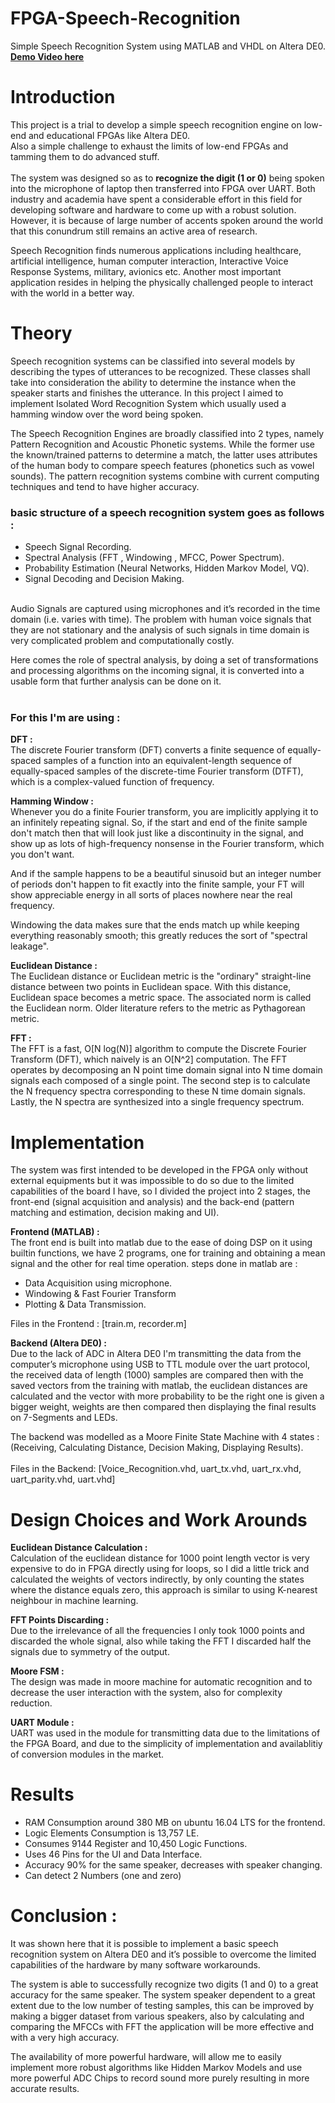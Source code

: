 # FPGA-Speech-Recognition
Simple Speech Recognition System using MATLAB and VHDL on Altera DE0.<br/>
**[Demo Video here](https://www.youtube.com/watch?v=hxbMyYtls48)**

# Introduction
 
This project is a trial to develop a simple speech recognition engine on low-end and educational FPGAs like Altera DE0.<br/>
Also a simple challenge to exhaust the limits of low-end FPGAs and tamming them to do advanced stuff.
<br/> <br/>
The system was designed so as to **recognize the digit (1 or 0)** being spoken into the microphone of laptop then transferred into FPGA over UART. Both industry and academia have spent a considerable effort in this field for developing software and hardware to come up with a robust solution. However, it is because of large number of accents spoken around the world that this conundrum still remains an active area of research.
  
Speech Recognition finds numerous applications including healthcare, artificial intelligence, human computer interaction, Interactive Voice Response Systems, military, avionics etc. Another most important application resides in helping the physically challenged people to interact with the world in a better way.
 
 
# Theory

Speech recognition systems can be classified into several models by describing the types of utterances to be recognized. These classes shall take into consideration the ability to determine the instance when the speaker starts and finishes the utterance. In this project I aimed to implement Isolated Word Recognition System which usually used a hamming window over the word being spoken. <br/>
 
The Speech Recognition Engines are broadly classified into 2 types, namely Pattern Recognition and Acoustic Phonetic systems. While the former use the known/trained patterns to determine a match, the latter uses attributes of the human body to compare speech features (phonetics such as vowel sounds). The pattern recognition systems combine with current computing techniques and tend to have higher accuracy.
 <br/>
### basic structure of a speech recognition system goes as follows : 
- Speech Signal Recording.
- Spectral Analysis (FFT , Windowing , MFCC, Power Spectrum).
- Probability Estimation (Neural Networks, Hidden Markov Model, VQ).
- Signal Decoding and Decision Making.
 
 <br/>
Audio Signals are captured using microphones and it’s recorded in the time domain (i.e. varies with time). The problem with human voice signals that they are not stationary and the analysis of such signals in time domain is very complicated problem and computationally costly. 
  
Here comes the role of spectral analysis, by doing a set of transformations and processing algorithms on the incoming signal, it is converted into a usable form that further analysis can be done on it.
 <br/> <br/>
 ### For this I'm are using : 
 
**DFT :**<br/>
The discrete Fourier transform (DFT) converts a finite sequence of equally-spaced samples of a function into an equivalent-length sequence of equally-spaced samples of the discrete-time Fourier transform (DTFT), which is a complex-valued function of frequency.

**Hamming Window :**<br/>
Whenever you do a finite Fourier transform, you are implicitly applying it to an infinitely repeating signal. So, if the start and end of the finite sample don't match then that will look just like a discontinuity in the signal, and show up as lots of high-frequency nonsense in the Fourier transform, which you don't want. 
 
And if the sample happens to be a beautiful sinusoid but an integer number of periods don't happen to fit exactly into the finite sample, your FT will show appreciable energy in all sorts of places nowhere near the real frequency. 
 
Windowing the data makes sure that the ends match up while keeping everything reasonably smooth; this greatly reduces the sort of "spectral leakage".
 
 
**Euclidean Distance :**<br/>
The Euclidean distance or Euclidean metric is the "ordinary" straight-line distance between two points in Euclidean space. With this distance, Euclidean space becomes a metric space. The associated norm is called the Euclidean norm. Older literature refers to the metric as Pythagorean metric.
 
 
**FFT :**<br/>
The FFT is a fast, O[N log(⁡N)] algorithm to compute the Discrete Fourier Transform (DFT), which naively is an O[N^2] computation. The FFT operates by decomposing an N point time domain signal into N time domain signals each composed of a single point. The second step is to calculate the N frequency spectra corresponding to these N time domain signals. Lastly, the N spectra are synthesized into a single frequency spectrum.


# Implementation
 
The system was first intended to be developed in the FPGA only without external equipments but it was impossible to do so due to the limited capabilities of the board I have, so I divided the project into 2 stages, the front-end (signal acquisition and analysis) and the back-end (pattern matching and estimation, decision making and UI).
 

**Frontend (MATLAB) :** <br/>
The front end is built into matlab due to the ease of doing DSP on it using builtin functions, we have 2 programs, one for training and obtaining a mean signal and the other for real time operation. steps done in matlab are : 
 
- Data Acquisition using microphone.
- Windowing & Fast Fourier Transform
- Plotting & Data Transmission.
 
Files in the Frontend : [train.m, recorder.m]
 
 
**Backend (Altera DE0) :** <br/>
Due to the lack of ADC in Altera DE0 I'm transmitting the data from the computer’s microphone using USB to TTL module over the uart protocol, the received data of length (1000) samples are compared then with the saved vectors from the training with matlab, the euclidean distances are calculated and the vector with more probability to be the right one is given a bigger weight, weights are then compared then displaying the final results on 7-Segments and LEDs. 
 
The backend was modelled as a Moore Finite State Machine with 4 states : <br/>
(Receiving, Calculating Distance, Decision Making, Displaying Results).
<br/><br/> 
Files in the Backend: 
[Voice_Recognition.vhd, uart_tx.vhd, uart_rx.vhd, uart_parity.vhd, uart.vhd]
 

# Design Choices and Work Arounds
 
**Euclidean Distance Calculation :**<br/>
Calculation of the euclidean distance for 1000 point length vector is very expensive to do in FPGA directly using for loops, so I did a little trick and calculated the weights of vectors indirectly, by only counting the states where the distance equals zero, this approach is similar to using K-nearest neighbour in machine learning. 
 
**FFT Points Discarding :**<br/>
Due to the irrelevance of all the frequencies I only took 1000 points and discarded the whole signal, also while taking the FFT I discarded half the signals due to symmetry of the output. 
 
**Moore FSM :**<br/>
The design was made in moore machine for automatic recognition and to decrease the user interaction with the system, also for complexity reduction.
 
**UART Module :**<br/>
UART was used in the module for transmitting data due to the limitations of the FPGA Board, and due to the simplicity of implementation and availablitiy of conversion modules in the market.

# Results 

- RAM Consumption around 380 MB on ubuntu 16.04 LTS for the frontend.
- Logic Elements Consumption is 13,757 LE.
- Consumes 9144 Register and 10,450 Logic Functions.
- Uses 46 Pins for the UI and Data Interface.
- Accuracy 90% for the same speaker, decreases with speaker changing.
- Can detect 2 Numbers (one and zero) 

# Conclusion : 
 
It was shown here that it is possible to implement a basic speech recognition system on Altera DE0 and it’s possible to overcome the limited capabilities of the hardware by many software workarounds.
 
The system is able to successfully recognize two digits (1 and 0) to a great accuracy for the same speaker. The system speaker dependent to a great extent due to the low number of testing samples, this can be improved by making a bigger dataset from various speakers, also by calculating and comparing the MFCCs with FFT the application will be more effective and with a very high accuracy.
 
The availability of more powerful hardware, will allow me to easily implement more robust algorithms like Hidden Markov Models and use more powerful ADC Chips to record sound more purely resulting in more accurate results. 
